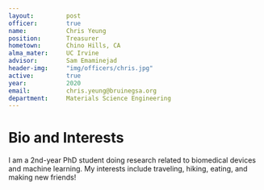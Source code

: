 ```yaml
---
layout:     	post
officer: 		true
name:      		Chris Yeung
position: 		Treasurer
hometown:		Chino Hills, CA
alma_mater: 	UC Irvine
advisor: 		Sam Emaminejad
header-img: 	"img/officers/chris.jpg"
active: 		true
year:  			2020
email: 			chris.yeung@bruinegsa.org
department: 	Materials Science Engineering
---
```


# Bio and Interests
I am a 2nd-year PhD student doing research related to biomedical devices and machine learning. My interests include traveling, hiking, eating, and making new friends!